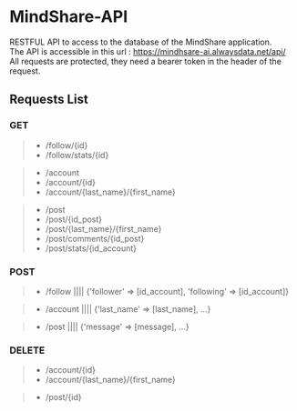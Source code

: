 # MindShare-API
RESTFUL API to access to the database of the MindShare application. <br/>
The API is accessible in this url : https://mindhsare-ai.alwaysdata.net/api/ <br/>
All requests are protected, they need a bearer token in the header of the request.

## Requests List

### GET

> - /follow/{id}
> - /follow/stats/{id}

> - /account
> - /account/{id}
> - /account/{last_name}/{first_name}

> - /post
> - /post/{id_post}
> - /post/{last_name}/{first_name}
> - /post/comments/{id_post}
> - /post/stats/{id_account}

### POST

> - /follow |||| {'follower' => [id_account], 'following' => [id_account]}

> - /account |||| {'last_name' => [last_name], ...}

> - /post |||| {'message' => [message], ...}

### DELETE
> - /account/{id}
> - /account/{last_name}/{first_name}

> - /post/{id}
